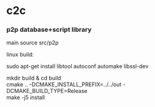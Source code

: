 # c2c
### p2p database+script library

main source src/p2p

linux build:<br>

sudo apt-get install libtool autoconf automake libssl-dev

mkdir build & cd build<br>
cmake .. -DCMAKE_INSTALL_PREFIX=../../out -DCMAKE_BUILD_TYPE=Release<br>
make -j5 install<br>
